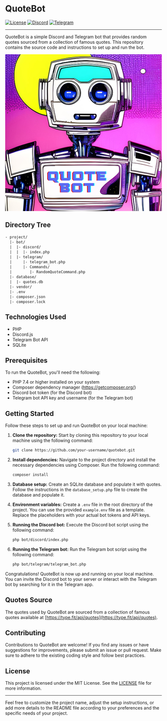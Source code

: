 # QuoteBot

[![License](https://img.shields.io/badge/License-MIT-blue.svg)](https://opensource.org/licenses/MIT) [![Discord](https://img.shields.io/badge/Discord-Bot-7289DA)](https://discord.com/) [![Telegram](https://img.shields.io/badge/Telegram-Bot-2CA5E0)](https://telegram.org/)

---

QuoteBot is a simple Discord and Telegram bot that provides random quotes sourced from a collection of famous quotes. This repository contains the source code and instructions to set up and run the bot.

![QuoteBot](quotebot.png)

## Directory Tree

```
- project/
  |- bot/
  |  |- discord/
  |  |  |- index.php
  |  |- telegram/
  |     |- telegram_bot.php
  |     |- Commands/
  |        |- RandomQuoteCommand.php
  |- database/
  |  |- quotes.db
  |- vendor/
  |- .env
  |- composer.json
  |- composer.lock
```

## Technologies Used

- PHP
- Discord.js
- Telegram Bot API
- SQLite

## Prerequisites

To run the QuoteBot, you'll need the following:

- PHP 7.4 or higher installed on your system
- Composer dependency manager (https://getcomposer.org/)
- Discord bot token (for the Discord bot)
- Telegram bot API key and username (for the Telegram bot)

## Getting Started

Follow these steps to set up and run QuoteBot on your local machine:

1. **Clone the repository:** Start by cloning this repository to your local machine using the following command:

   ```bash
   git clone https://github.com/your-username/quotebot.git
   ```

2. **Install dependencies:** Navigate to the project directory and install the necessary dependencies using Composer. Run the following command:

   ```bash
   composer install
   ```

3. **Database setup:** Create an SQLite database and populate it with quotes. Follow the instructions in the `database_setup.php` file to create the database and populate it.

4. **Environment variables:** Create a `.env` file in the root directory of the project. You can use the provided `example.env` file as a template. Replace the placeholders with your actual bot tokens and API keys.

5. **Running the Discord bot:** Execute the Discord bot script using the following command:

   ```bash
   php bot/discord/index.php
   ```

6. **Running the Telegram bot:** Run the Telegram bot script using the following command:

   ```bash
   php bot/telegram/telegram_bot.php
   ```

Congratulations! QuoteBot is now up and running on your local machine. You can invite the Discord bot to your server or interact with the Telegram bot by searching for it in the Telegram app.

## Quotes Source

The quotes used by QuoteBot are sourced from a collection of famous quotes available at [https://type.fit/api/quotes](https://type.fit/api/quotes). 

## Contributing

Contributions to QuoteBot are welcome! If you find any issues or have suggestions for improvements, please submit an issue or pull request. Make sure to adhere to the existing coding style and follow best practices.

## License

This project is licensed under the MIT License. See the [LICENSE](LICENSE) file for more information.

---

Feel free to customize the project name, adjust the setup instructions, or add more details to the README file according to your preferences and the specific needs of your project.
